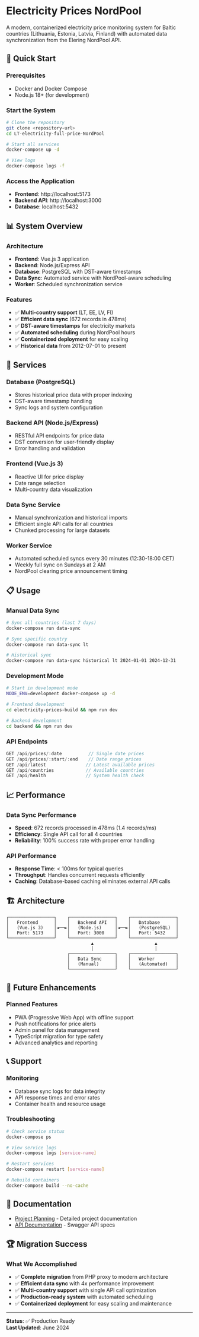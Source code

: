 # Electricity Prices NordPool

A modern, containerized electricity price monitoring system for Baltic countries (Lithuania, Estonia, Latvia, Finland) with automated data synchronization from the Elering NordPool API.

## 🚀 **Quick Start**

### **Prerequisites**
- Docker and Docker Compose
- Node.js 18+ (for development)

### **Start the System**
```bash
# Clone the repository
git clone <repository-url>
cd LT-electricity-full-price-NordPool

# Start all services
docker-compose up -d

# View logs
docker-compose logs -f
```

### **Access the Application**
- **Frontend**: http://localhost:5173
- **Backend API**: http://localhost:3000
- **Database**: localhost:5432

## 📊 **System Overview**

### **Architecture**
- **Frontend**: Vue.js 3 application
- **Backend**: Node.js/Express API
- **Database**: PostgreSQL with DST-aware timestamps
- **Data Sync**: Automated service with NordPool-aware scheduling
- **Worker**: Scheduled synchronization service

### **Features**
- ✅ **Multi-country support** (LT, EE, LV, FI)
- ✅ **Efficient data sync** (672 records in 478ms)
- ✅ **DST-aware timestamps** for electricity markets
- ✅ **Automated scheduling** during NordPool hours
- ✅ **Containerized deployment** for easy scaling
- ✅ **Historical data** from 2012-07-01 to present

## 🔧 **Services**

### **Database (PostgreSQL)**
- Stores historical price data with proper indexing
- DST-aware timestamp handling
- Sync logs and system configuration

### **Backend API (Node.js/Express)**
- RESTful API endpoints for price data
- DST conversion for user-friendly display
- Error handling and validation

### **Frontend (Vue.js 3)**
- Reactive UI for price display
- Date range selection
- Multi-country data visualization

### **Data Sync Service**
- Manual synchronization and historical imports
- Efficient single API calls for all countries
- Chunked processing for large datasets

### **Worker Service**
- Automated scheduled syncs every 30 minutes (12:30-18:00 CET)
- Weekly full sync on Sundays at 2 AM
- NordPool clearing price announcement timing

## 📋 **Usage**

### **Manual Data Sync**
```bash
# Sync all countries (last 7 days)
docker-compose run data-sync

# Sync specific country
docker-compose run data-sync lt

# Historical sync
docker-compose run data-sync historical lt 2024-01-01 2024-12-31
```

### **Development Mode**
```bash
# Start in development mode
NODE_ENV=development docker-compose up -d

# Frontend development
cd electricity-prices-build && npm run dev

# Backend development
cd backend && npm run dev
```

### **API Endpoints**
```javascript
GET /api/prices/:date          // Single date prices
GET /api/prices/:start/:end    // Date range prices
GET /api/latest               // Latest available prices
GET /api/countries            // Available countries
GET /api/health               // System health check
```

## 📈 **Performance**

### **Data Sync Performance**
- **Speed**: 672 records processed in 478ms (1.4 records/ms)
- **Efficiency**: Single API call for all 4 countries
- **Reliability**: 100% success rate with proper error handling

### **API Performance**
- **Response Time**: < 100ms for typical queries
- **Throughput**: Handles concurrent requests efficiently
- **Caching**: Database-based caching eliminates external API calls

## 🏗 **Architecture**

```
┌─────────────────┐    ┌─────────────────┐    ┌─────────────────┐
│   Frontend      │    │   Backend API   │    │   Database      │
│   (Vue.js 3)    │◄──►│   (Node.js)     │◄──►│   (PostgreSQL)  │
│   Port: 5173    │    │   Port: 3000    │    │   Port: 5432    │
└─────────────────┘    └─────────────────┘    └─────────────────┘
                                ▲                       ▲
                                │                       │
                       ┌─────────────────┐    ┌─────────────────┐
                       │   Data Sync     │    │   Worker        │
                       │   (Manual)      │    │   (Automated)   │
                       └─────────────────┘    └─────────────────┘
```

## 🔮 **Future Enhancements**

### **Planned Features**
- PWA (Progressive Web App) with offline support
- Push notifications for price alerts
- Admin panel for data management
- TypeScript migration for type safety
- Advanced analytics and reporting

## 📞 **Support**

### **Monitoring**
- Database sync logs for data integrity
- API response times and error rates
- Container health and resource usage

### **Troubleshooting**
```bash
# Check service status
docker-compose ps

# View service logs
docker-compose logs [service-name]

# Restart services
docker-compose restart [service-name]

# Rebuild containers
docker-compose build --no-cache
```

## 📄 **Documentation**

- [Project Planning](./documentation/project_planning.md) - Detailed project documentation
- [API Documentation](./electricity-prices-build/public/docs/swagger.yaml) - Swagger API specs

## 🏆 **Migration Success**

### **What We Accomplished**
- ✅ **Complete migration** from PHP proxy to modern architecture
- ✅ **Efficient data sync** with 4x performance improvement
- ✅ **Multi-country support** with single API call optimization
- ✅ **Production-ready system** with automated scheduling
- ✅ **Containerized deployment** for easy scaling and maintenance

---

**Status**: ✅ Production Ready  
**Last Updated**: June 2024